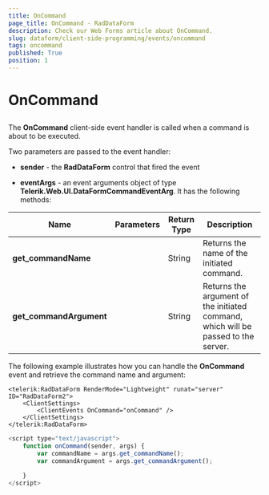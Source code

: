 ```yaml
---
title: OnCommand
page_title: OnCommand - RadDataForm
description: Check our Web Forms article about OnCommand.
slug: dataform/client-side-programming/events/oncommand
tags: oncommand
published: True
position: 1
---
```


# OnCommand



## 

The **OnCommand** client-side event handler is called when a command is about to be executed.

Two parameters are passed to the event handler:

* **sender** - the **RadDataForm** control that fired the event

* **eventArgs** - an event arguments object of type **Telerik.Web.UI.DataFormCommandEventArg**. It has the following methods:


| Name | Parameters | Return Type | Description |
| ------ | ------ | ------ | ------ |
| **get_commandName** ||String|Returns the name of the initiated command.|
| **get_commandArgument** ||String|Returns the argument of the initiated command, which will be passed to the server.|

The following example illustrates how you can handle the **OnCommand** event and retrieve the command name and argument:

````ASPNET
<telerik:RadDataForm RenderMode="Lightweight" runat="server" ID="RadDataForm2">
    <ClientSettings>
        <ClientEvents OnCommand="onCommand" />
    </ClientSettings>
</telerik:RadDataForm>
````



````JavaScript
<script type="text/javascript">
    function onCommand(sender, args) {
        var commandName = args.get_commandName();
        var commandArgument = args.get_commandArgument();

    }
</script>
````


